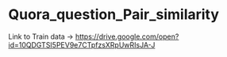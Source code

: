 # Quora_question_Pair_similarity
Link to Train data -> https://drive.google.com/open?id=10QDGTSI5PEV9e7CTpfzsXRpUwRIsJA-J
